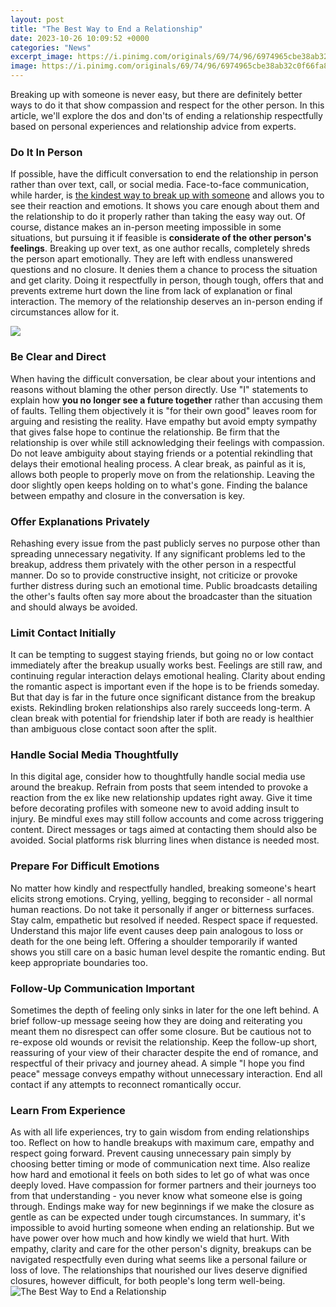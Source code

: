 ```yaml
---
layout: post
title: "The Best Way to End a Relationship"
date: 2023-10-26 10:09:52 +0000
categories: "News"
excerpt_image: https://i.pinimg.com/originals/69/74/96/6974965cbe38ab32c0f66fa826bbaa97.png
image: https://i.pinimg.com/originals/69/74/96/6974965cbe38ab32c0f66fa826bbaa97.png
---
```


Breaking up with someone is never easy, but there are definitely better ways to do it that show compassion and respect for the other person. In this article, we'll explore the dos and don'ts of ending a relationship respectfully based on personal experiences and relationship advice from experts.
### Do It In Person
If possible, have the difficult conversation to end the relationship in person rather than over text, call, or social media. Face-to-face communication, while harder, is [the kindest way to break up with someone](https://fistore.mysenprints.com/collection/ackman) and allows you to see their reaction and emotions. It shows you care enough about them and the relationship to do it properly rather than taking the easy way out. Of course, distance makes an in-person meeting impossible in some situations, but pursuing it if feasible is **considerate of the other person's feelings**. 
Breaking up over text, as one author recalls, completely shreds the person apart emotionally. They are left with endless unanswered questions and no closure. It denies them a chance to process the situation and get clarity. Doing it respectfully in person, though tough, offers that and prevents extreme hurt down the line from lack of explanation or final interaction. The memory of the relationship deserves an in-person ending if circumstances allow for it.

![](https://i.pinimg.com/originals/26/da/4a/26da4a2790ad6ff3534678e5a10e2ee0.png)
### Be Clear and Direct 
When having the difficult conversation, be clear about your intentions and reasons without blaming the other person directly. Use "I" statements to explain how **you no longer see a future together** rather than accusing them of faults. Telling them objectively it is "for their own good" leaves room for arguing and resisting the reality. Have empathy but avoid empty sympathy that gives false hope to continue the relationship. 
Be firm that the relationship is over while still acknowledging their feelings with compassion. Do not leave ambiguity about staying friends or a potential rekindling that delays their emotional healing process. A clear break, as painful as it is, allows both people to properly move on from the relationship. Leaving the door slightly open keeps holding on to what's gone. Finding the balance between empathy and closure in the conversation is key.
### Offer Explanations Privately
Rehashing every issue from the past publicly serves no purpose other than spreading unnecessary negativity. If any significant problems led to the breakup, address them privately with the other person in a respectful manner. Do so to provide constructive insight, not criticize or provoke further distress during such an emotional time. Public broadcasts detailing the other's faults often say more about the broadcaster than the situation and should always be avoided.
### Limit Contact Initially  
It can be tempting to suggest staying friends, but going no or low contact immediately after the breakup usually works best. Feelings are still raw, and continuing regular interaction delays emotional healing. Clarity about ending the romantic aspect is important even if the hope is to be friends someday. But that day is far in the future once significant distance from the breakup exists. Rekindling broken relationships also rarely succeeds long-term. A clean break with potential for friendship later if both are ready is healthier than ambiguous close contact soon after the split.
### Handle Social Media Thoughtfully
In this digital age, consider how to thoughtfully handle social media use around the breakup. Refrain from posts that seem intended to provoke a reaction from the ex like new relationship updates right away. Give it time before decorating profiles with someone new to avoid adding insult to injury. Be mindful exes may still follow accounts and come across triggering content. Direct messages or tags aimed at contacting them should also be avoided. Social platforms risk blurring lines when distance is needed most.
### Prepare For Difficult Emotions  
No matter how kindly and respectfully handled, breaking someone's heart elicits strong emotions. Crying, yelling, begging to reconsider - all normal human reactions. Do not take it personally if anger or bitterness surfaces. Stay calm, empathetic but resolved if needed. Respect space if requested. Understand this major life event causes deep pain analogous to loss or death for the one being left. Offering a shoulder temporarily if wanted shows you still care on a basic human level despite the romantic ending. But keep appropriate boundaries too.
### Follow-Up Communication Important
Sometimes the depth of feeling only sinks in later for the one left behind. A brief follow-up message seeing how they are doing and reiterating you meant them no disrespect can offer some closure. But be cautious not to re-expose old wounds or revisit the relationship. Keep the follow-up short, reassuring of your view of their character despite the end of romance, and respectful of their privacy and journey ahead. A simple "I hope you find peace" message conveys empathy without unnecessary interaction. End all contact if any attempts to reconnect romantically occur.
### Learn From Experience 
As with all life experiences, try to gain wisdom from ending relationships too. Reflect on how to handle breakups with maximum care, empathy and respect going forward. Prevent causing unnecessary pain simply by choosing better timing or mode of communication next time. Also realize how hard and emotional it feels on both sides to let go of what was once deeply loved. Have compassion for former partners and their journeys too from that understanding - you never know what someone else is going through. Endings make way for new beginnings if we make the closure as gentle as can be expected under tough circumstances.
In summary, it's impossible to avoid hurting someone when ending an relationship. But we have power over how much and how kindly we wield that hurt. With empathy, clarity and care for the other person's dignity, breakups can be navigated respectfully even during what seems like a personal failure or loss of love. The relationships that nourished our lives deserve dignified closures, however difficult, for both people's long term well-being.
![The Best Way to End a Relationship](https://i.pinimg.com/originals/69/74/96/6974965cbe38ab32c0f66fa826bbaa97.png)